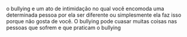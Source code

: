 o bullying e um ato de intimidação no qual você encomoda uma determinada pessoa por ela ser diferente ou simplesmente ela faz isso porque não gosta de você. 
O bullying pode cuasar muitas coisas nas pessoas que sofrem e que praticam o bullying 
